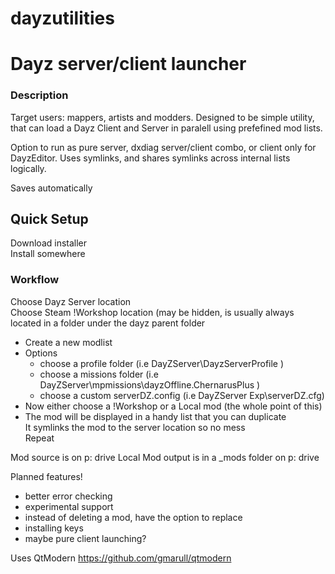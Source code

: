 # dayzutilities

# Dayz server/client launcher


### Description
Target users: mappers, artists and modders. Designed to be simple utility, that can load a Dayz Client and Server in paralell using prefefined mod lists.  

Option to run as pure server, dxdiag server/client combo, or client only for DayzEditor.
Uses symlinks, and shares symlinks across internal lists logically. 

Saves automatically


## Quick Setup
Download installer  
Install somewhere

### Workflow
Choose Dayz Server location  
Choose Steam !Workshop location (may be hidden, is usually always located in a folder under the dayz parent folder  
* Create a new modlist  
* Options  
    * choose a profile folder (i.e DayZServer\DayzServerProfile )  
    * choose a missions folder (i.e DayZServer\mpmissions\dayzOffline.ChernarusPlus )  
    * choose a custom serverDZ.config (i.e DayZServer Exp\serverDZ.cfg)  
* Now either choose a !Workshop or a Local mod (the whole point of this)  
* The mod will be displayed in a handy list that you can duplicate  
It symlinks the mod to the server location so no mess  
Repeat



Mod source is on p: drive
Local Mod output is in a _mods folder on p: drive

Planned features!

 - better error checking
 - experimental support
 - instead of deleting a mod, have the option to replace 
 - installing keys
 - maybe pure client launching? 


Uses QtModern
https://github.com/gmarull/qtmodern
